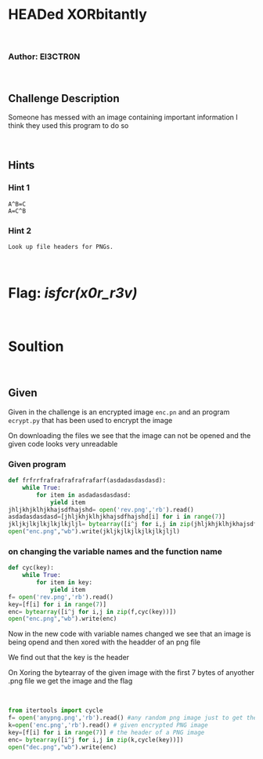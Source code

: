 # HEADed XORbitantly
<br>

### Author: El3CTR0N

<br>

## Challenge Description

Someone has messed with an image containing important information I think they used this program to do so

<br>

## Hints 

### Hint 1
    A^B=C
    A=C^B
### Hint 2
    Look up file headers for PNGs.
    
<br>

# Flag: *_isfcr(x0r_r3v)_*

<br>

# Soultion 

<br>

## Given 

Given in the challenge is an encrypted image `enc.pn` and an program `ecrypt.py` that has been used to encrypt the image 

On downloading the files we see that the image can not be opened and the given code looks very unreadable 

### Given program 
``` py
def frfrrfrafrafrafrafrafarf(asdadasdasdasd):
    while True:
        for item in asdadasdasdasd:
            yield item
jhljkhjklhjkhajsdfhajshd= open('rev.png','rb').read()
asdadasdasdasd=[jhljkhjklhjkhajsdfhajshd[i] for i in range(7)]
jkljkjlkjlkjlkjlkjljl= bytearray([i^j for i,j in zip(jhljkhjklhjkhajsdfhajshd,frfrrfrafrafrafrafrafarf(asdadasdasdasd))])
open("enc.png","wb").write(jkljkjlkjlkjlkjlkjljl)


```

### on changing the variable names and the function name
```py
def cyc(key):
    while True:
        for item in key:
            yield item
f= open('rev.png','rb').read()
key=[f[i] for i in range(7)]
enc= bytearray([i^j for i,j in zip(f,cyc(key))])
open("enc.png","wb").write(enc)

```
Now in the new code with variable names changed we see that an image is being opend and then xored with the headder of an png file 

We find out that the key is the header 

On Xoring the bytearray of the given image with the first 7 bytes of anyother .png file we get the image and the flag

<br>

```py
from itertools import cycle
f= open('anypng.png','rb').read() #any random png image just to get the headder 
k=open('enc.png','rb').read() # given encrypted PNG image
key=[f[i] for i in range(7)] # the header of a PNG image
enc= bytearray([i^j for i,j in zip(k,cycle(key))])
open("dec.png","wb").write(enc)
```


